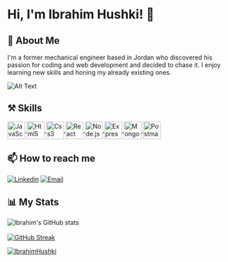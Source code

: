 # Hi, I'm Ibrahim Hushki! 👋
## 🚀 About Me

I'm a former mechanical engineer based in Jordan who discovered his passion for coding and web development and decided to chase it. I enjoy learning new skills and honing my already existing ones.

![Alt Text](https://media.tenor.com/GfSX-u7VGM4AAAAC/coding.gif)


## ⚒️ Skills
<a href="https://developer.mozilla.org/en-US/docs/Web/JavaScript" target="blank">
<img align="center" src="https://user-images.githubusercontent.com/74038190/212257454-16e3712e-945a-4ca2-b238-408ad0bf87e6.gif" alt="JavaScript" height="40" width="40" />
</a>
<a href="https://www.w3.org/html/" target="blank">
<img align="center" src="https://user-images.githubusercontent.com/74038190/238200426-29fd6286-4e7b-4d6c-818f-c4765d5e39a9.gif" alt="Html5" height="40" width="40" />
</a>
<a href="https://www.w3schools.com/css/" target="blank">
<img align="center" src="https://user-images.githubusercontent.com/74038190/238200428-67f477ed-6624-42da-99f0-1a7b1a16eecb.gif" alt="Css3" height="40" width="40" />
</a>
<a href="https://reactjs.org/" target="blank">
<img align="center" src="https://user-images.githubusercontent.com/74038190/212257467-871d32b7-e401-42e8-a166-fcfd7baa4c6b.gif" alt="React" height="40" width="40" />
</a>
<a href="https://nodejs.org" target="blank">
<img align="center" src="https://user-images.githubusercontent.com/74038190/212257460-738ff738-247f-4445-a718-cdd0ca76e2db.gif" alt="Node.js" height="40" width="40" />
</a>
<a href="https://expressjs.com" target="blank">
<img align="center" src="https://user-images.githubusercontent.com/74038190/238200441-1a797f46-efe4-41e6-9e75-5303e1bbcbfa.gif" alt="Express" height="40" width="40" />
</a>
<a href="https://www.mongodb.com/" target="blank">
<img align="center" src="https://user-images.githubusercontent.com/74038190/238200620-398b19b1-9aae-4c1f-8bc0-d172a2c08d68.gif" alt="MongoDB" height="40" width="40" />
</a>
<a href="https://postman.com" target="blank">
<img align="center" src="https://www.vectorlogo.zone/logos/getpostman/getpostman-icon.svg" alt="Postman" height="40" width="40" />
</a>

## 📫 How to reach me
[<img alt="Linkedin" src="https://img.shields.io/badge/LinkedIn-0077B5?style=for-the-badge&logo=linkedin&logoColor=white" />][linkedin]
[<img alt="Email" src="https://img.shields.io/badge/Gmail-D14836?style=for-the-badge&logo=gmail&logoColor=white" />][email]


## :bar_chart: My Stats
![Ibrahim's GitHub stats](https://github-readme-stats.vercel.app/api?username=IbrahimHushki&show_icons=true&theme=yeblu)
<br>
<br>
[![GitHub Streak](http://github-readme-streak-stats.herokuapp.com?user=IbrahimHushki&theme=yeblu&date_format=j%20M%5B%20Y%5D&exclude_days=Fri%2CSat)](https://git.io/streak-stats)
<!-- <p>
<img align="center" src="https://github-readme-stats.vercel.app/api/top-langs?username=IbrahimHushki&theme=default&title_color=000000&text_color=000000&bg_color=ffffff&hide_border=true&layout=compact" alt="IbrahimHushki stats card" /></p>
-->
    
<p align="left">
<a href="https://github.com/ryo-ma/github-profile-trophy">
<img src="https://github-profile-trophy.vercel.app/?username=IbrahimHushki" alt="IbrahimHushki" />
</a>
</p>


[linkedin]: https://www.linkedin.com/in/ibrahimhushki/
[email]: mailto:hushki.ibrahim@gmail.com

